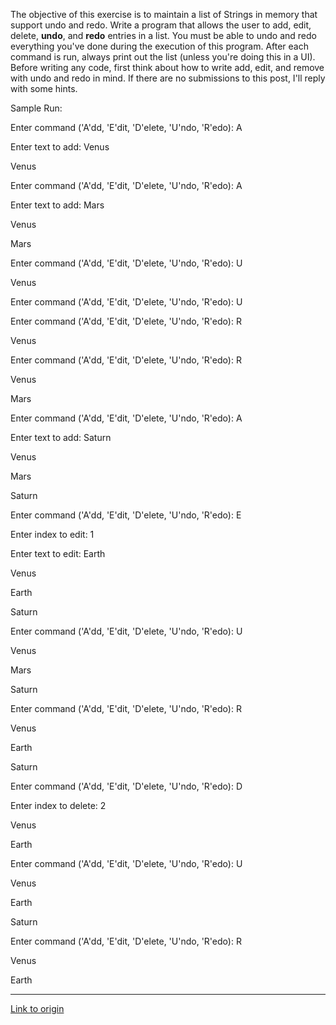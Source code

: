 The objective of this exercise is to maintain a list of Strings in memory that support undo and redo.  Write a program that allows the user to add, edit, delete, **undo**, and **redo** entries in a list.  You must be able to undo and redo everything you've done during the execution of this program.  After each command is run, always print out the list (unless you're doing this in a UI).  Before writing any code, first think about how to write add, edit, and remove with undo and redo in mind.  If there are no submissions to this post, I'll reply with some hints.


Sample Run:



Enter command ('A'dd, 'E'dit, 'D'elete, 'U'ndo, 'R'edo): A

Enter text to add:  Venus

Venus




Enter command ('A'dd, 'E'dit, 'D'elete, 'U'ndo, 'R'edo): A

Enter text to add:  Mars

Venus

Mars




Enter command ('A'dd, 'E'dit, 'D'elete, 'U'ndo, 'R'edo): U

Venus




Enter command ('A'dd, 'E'dit, 'D'elete, 'U'ndo, 'R'edo): U




Enter command ('A'dd, 'E'dit, 'D'elete, 'U'ndo, 'R'edo): R

Venus



Enter command ('A'dd, 'E'dit, 'D'elete, 'U'ndo, 'R'edo): R

Venus

Mars




Enter command ('A'dd, 'E'dit, 'D'elete, 'U'ndo, 'R'edo): A

Enter text to add:  Saturn

Venus

Mars

Saturn



Enter command ('A'dd, 'E'dit, 'D'elete, 'U'ndo, 'R'edo): E

Enter index to edit:  1

Enter text to edit:  Earth

Venus

Earth

Saturn




Enter command ('A'dd, 'E'dit, 'D'elete, 'U'ndo, 'R'edo): U

Venus

Mars

Saturn



Enter command ('A'dd, 'E'dit, 'D'elete, 'U'ndo, 'R'edo): R

Venus

Earth

Saturn




Enter command ('A'dd, 'E'dit, 'D'elete, 'U'ndo, 'R'edo): D

Enter index to delete:  2

Venus

Earth



Enter command ('A'dd, 'E'dit, 'D'elete, 'U'ndo, 'R'edo): U

Venus

Earth

Saturn



Enter command ('A'dd, 'E'dit, 'D'elete, 'U'ndo, 'R'edo): R

Venus

Earth

---

[Link to origin](https://www.reddit.com/r/dailyprogrammer/rr5rq)